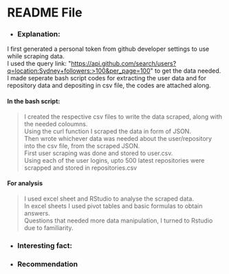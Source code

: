# README File

 * ### Explanation: 
  I first generated a personal token from github developer settings to use while scraping data.  
  I used the query link: "https://api.github.com/search/users?q=location:Sydney+followers:>100&per_page=100" to get the data needed.    
  I made seperate bash script codes for extracting the user data and for repository data and depositing in csv file, the codes are attached along.
  
 #### In the bash script:  
  >  I created the respective csv files to write the data scraped, along with the needed coloumns.  
  >  Using the curl function I scraped the data in form of JSON.  
  >  Then wrote whichever data was needed about the user/repository into the csv file, from the scraped JSON.  
  >  First user scraping was done and stored to user.csv.  
  >  Using each of the user logins, upto 500 latest repositories were scrapped and stored in repositories.csv
#### For analysis
  > I used excel sheet and RStudio to analyse the scraped data.  
  > In excel sheets I used pivot tables and basic formulas to obtain answers.  
  > Questions that needed more data manipulation, I turned to Rstudio due to familiarity.  


 * ### Interesting fact:
   
 * ### Recommendation
